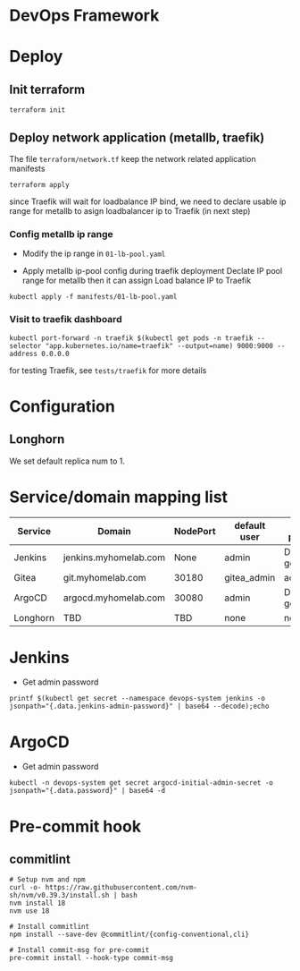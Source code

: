 # DevOps Framework


# Deploy
## Init terraform
```
terraform init
```

## Deploy network application (metallb, traefik)
The file `terraform/network.tf` keep the network related application manifests
```
terraform apply
```
since Traefik will wait for loadbalance IP bind, we need to declare usable ip range for metallb to asign loadbalancer ip to Traefik (in next step)

### Config metallb ip range
* Modify the ip range in `01-lb-pool.yaml`

* Apply metallb ip-pool config during traefik deployment
Declate IP pool range for metallb then it can assign Load balance IP to Traefik
```
kubectl apply -f manifests/01-lb-pool.yaml
```

### Visit to traefik dashboard
```
kubectl port-forward -n traefik $(kubectl get pods -n traefik --selector "app.kubernetes.io/name=traefik" --output=name) 9000:9000 --address 0.0.0.0
```
for testing Traefik, see `tests/traefik` for more details

# Configuration
## Longhorn
We set default replica num to 1.

# Service/domain mapping list
| Service | Domain | NodePort | default user | default password |
| -------- | -------- | -------- | --------- | -------- |
| Jenkins | jenkins.myhomelab.com  | None | admin | Dynamic generate |
| Gitea | git.myhomelab.com | 30180 | gitea_admin | adminadmin |
| ArgoCD | argocd.myhomelab.com | 30080 | admin | Dynamic generate |
| Longhorn | TBD | TBD | none | none |

# Jenkins
* Get admin password
```
printf $(kubectl get secret --namespace devops-system jenkins -o jsonpath="{.data.jenkins-admin-password}" | base64 --decode);echo
```

# ArgoCD
* Get admin password
```
kubectl -n devops-system get secret argocd-initial-admin-secret -o jsonpath="{.data.password}" | base64 -d
```

# Pre-commit hook
## commitlint
```
# Setup nvm and npm
curl -o- https://raw.githubusercontent.com/nvm-sh/nvm/v0.39.3/install.sh | bash
nvm install 18
nvm use 18

# Install commitlint
npm install --save-dev @commitlint/{config-conventional,cli}

# Install commit-msg for pre-commit
pre-commit install --hook-type commit-msg
```
